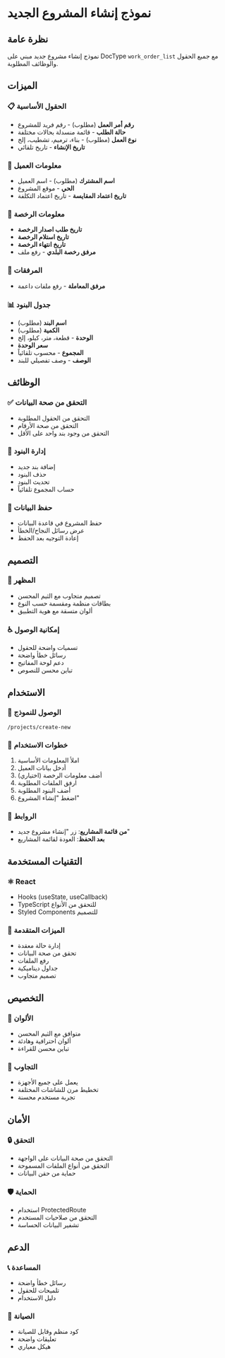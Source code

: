 # نموذج إنشاء المشروع الجديد

## نظرة عامة
نموذج إنشاء مشروع جديد مبني على DocType `work_order_list` مع جميع الحقول والوظائف المطلوبة.

## الميزات

### 📋 الحقول الأساسية
- **رقم أمر العمل** (مطلوب) - رقم فريد للمشروع
- **حالة الطلب** - قائمة منسدلة بحالات مختلفة
- **نوع العمل** (مطلوب) - بناء، ترميم، تشطيب، إلخ
- **تاريخ الإنشاء** - تاريخ تلقائي

### 👤 معلومات العميل
- **اسم المشترك** (مطلوب) - اسم العميل
- **الحي** - موقع المشروع
- **تاريخ اعتماد المقايسة** - تاريخ اعتماد التكلفة

### 📄 معلومات الرخصة
- **تاريخ طلب اصدار الرخصة**
- **تاريخ استلام الرخصة**
- **تاريخ انتهاء الرخصة**
- **مرفق رخصة البلدي** - رفع ملف

### 📎 المرفقات
- **مرفق المعاملة** - رفع ملفات داعمة

### 📊 جدول البنود
- **اسم البند** (مطلوب)
- **الكمية** (مطلوب)
- **الوحدة** - قطعة، متر، كيلو، إلخ
- **سعر الوحدة**
- **المجموع** - محسوب تلقائياً
- **الوصف** - وصف تفصيلي للبند

## الوظائف

### ✅ التحقق من صحة البيانات
- التحقق من الحقول المطلوبة
- التحقق من صحة الأرقام
- التحقق من وجود بند واحد على الأقل

### 🔄 إدارة البنود
- إضافة بند جديد
- حذف البنود
- تحديث البنود
- حساب المجموع تلقائياً

### 💾 حفظ البيانات
- حفظ المشروع في قاعدة البيانات
- عرض رسائل النجاح/الخطأ
- إعادة التوجيه بعد الحفظ

## التصميم

### 🎨 المظهر
- تصميم متجاوب مع الثيم المحسن
- بطاقات منظمة ومقسمة حسب النوع
- ألوان متسقة مع هوية التطبيق

### ♿ إمكانية الوصول
- تسميات واضحة للحقول
- رسائل خطأ واضحة
- دعم لوحة المفاتيح
- تباين محسن للنصوص

## الاستخدام

### 🚀 الوصول للنموذج
```
/projects/create-new
```

### 📝 خطوات الاستخدام
1. املأ المعلومات الأساسية
2. أدخل بيانات العميل
3. أضف معلومات الرخصة (اختياري)
4. ارفق الملفات المطلوبة
5. أضف البنود المطلوبة
6. اضغط "إنشاء المشروع"

### 🔗 الروابط
- **من قائمة المشاريع**: زر "إنشاء مشروع جديد"
- **بعد الحفظ**: العودة لقائمة المشاريع

## التقنيات المستخدمة

### ⚛️ React
- Hooks (useState, useCallback)
- TypeScript للتحقق من الأنواع
- Styled Components للتصميم

### 🎯 الميزات المتقدمة
- إدارة حالة معقدة
- تحقق من صحة البيانات
- رفع الملفات
- جداول ديناميكية
- تصميم متجاوب

## التخصيص

### 🎨 الألوان
- متوافق مع الثيم المحسن
- ألوان احترافية وهادئة
- تباين محسن للقراءة

### 📱 التجاوب
- يعمل على جميع الأجهزة
- تخطيط مرن للشاشات المختلفة
- تجربة مستخدم محسنة

## الأمان

### 🔒 التحقق
- التحقق من صحة البيانات على الواجهة
- التحقق من أنواع الملفات المسموحة
- حماية من حقن البيانات

### 🛡️ الحماية
- استخدام ProtectedRoute
- التحقق من صلاحيات المستخدم
- تشفير البيانات الحساسة

## الدعم

### 📞 المساعدة
- رسائل خطأ واضحة
- تلميحات للحقول
- دليل الاستخدام

### 🔧 الصيانة
- كود منظم وقابل للصيانة
- تعليقات واضحة
- هيكل معياري
